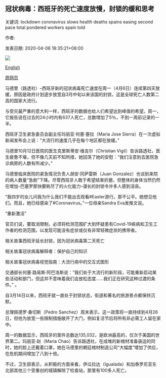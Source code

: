 ## 冠状病毒：西班牙的死亡速度放慢，封锁的缓和思考

关键词: lockdown coronavirus slows health deaths spains easing second pace total pondered workers spain told

作者: 

发表日期: 2020-04-06 18:35:21+08:00

![](https://www.straitstimes.com/sites/default/files/styles/x_large/public/articles/2020/04/06/md-spain-0604.jpg?itok=_rbJs6Lj)

[English](Coronavirus%3A%20Spain%E2%80%99s%20pace%20of%20deaths%20slows%2C%20easing%20of%20lockdown%20pondered.md)

[原网页](https://www.straitstimes.com/world/europe/coronavirus-spain-reports-lowest-number-of-new-cases-since-march-22)

马德里（路透社）–西班牙新的冠状病毒死亡速度在周一（4月6日）连续第四天放缓，原因是政府计划逐步放宽自3月中旬以来该国的封锁，这是全球死亡人数第二高的国家大流行。

与受灾最严重的意大利一样，西班牙的数据也给人们希望达到峰值的希望。周一，它报告说在过去的24小时内有637人死亡，总数增加了5％，不到一周前记录的一半。

西班牙卫生紧急委员会副主任玛丽亚·何塞·塞拉（Maria Jose Sierra）在一次虚拟新闻发布会上说：“大流行的速度几乎在每个地区都在放缓。”

马德里10月12日医院的医生克里斯蒂安·维吉尔（Christian Vigil）告诉路透社，医生疲惫不堪，但不像几天前不知所措，她回荡了她的安慰：“我们注意到去医院急诊病房的人数有所减少。”

马德里临床医院的紧急情况负责人胡安·冈萨雷斯（Juan Gonzalez）也谈到来院的病人数量“急剧”下降。尽管西班牙人敢于希望结束折磨，但整体的身体当然仍然在增加-巴塞罗那快要耗尽了的火化能力–漫长的封锁令许多人感到沮丧。

“我四岁的女儿问我为什么我们不能出去观看\#Easter游行。那不公平。她想见他们。而且，她已经感染了\#Coronavirus。”一位母亲Sandra Eva发推文说。

“重新激活”

官员们说，要取消限制，必须将检测范围扩大到怀疑患有Covid-19疾病和卫生工作者的检测范围，以发现可能没有症状或仅有非常轻微症状的携带者。

相关故事西班牙延长封锁，因为冠状病毒第二天死亡

相关故事冠状病毒解释者：保护自己的知识

相关故事冠状病毒视觉指南：大流行病中的交互式图形

交通部长何塞·路易斯·阿巴洛斯说：“我们处于大流行的新阶段，可能重新启动某些活动和部门，但这并不意味着我们会放松态度……我们正在研究这种过渡的条件。” 。

自3月14日以来，西班牙就一直处于封锁状态，街道和著名的旅游景点都保持沉默。

总理佩德罗·桑切斯（Pedro Sanchez）周末表示，这一政策将一直持续到4月26日，但他为放宽一些限制措施敞开了大门，例如复活节后将所有非必需工人留在家中。

周一的数据显示，西班牙的案件总数达135,032，是欧洲最高的，仅次于美国的世界第二。玛丽亚·赵（Maria Chao）告诉路透社，在成堆的新棺材准备装运的同时，她的脸上还戴着口罩，她在马德里的朝廷棺材制造公司“大幅度”增加了供应，在危机期间增加了八到十倍。

不过，卫生部表示，从积极的方面来看，伊瓜拉达（Igualada）和加泰罗尼亚东北部其他三个受重创的城镇解除了检查站，那里有100多人死亡。